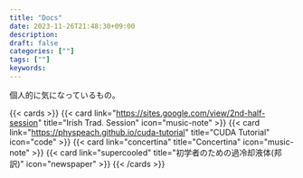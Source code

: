 ```yaml
---
title: "Docs"
date: 2023-11-26T21:48:30+09:00
description:
draft: false
categories: [""]
tags: [""]
keywords:
---
```


個人的に気になっているもの。

{{< cards >}}
{{< card link="https://sites.google.com/view/2nd-half-session" title="Irish Trad. Session" icon="music-note" >}}
{{< card link="https://physpeach.github.io/cuda-tutorial" title="CUDA Tutorial" icon="code" >}}
{{< card link="concertina" title="Concertina" icon="music-note" >}}
{{< card link="supercooled" title="初学者のための過冷却液体(邦訳)" icon="newspaper" >}}
{{< /cards >}}
